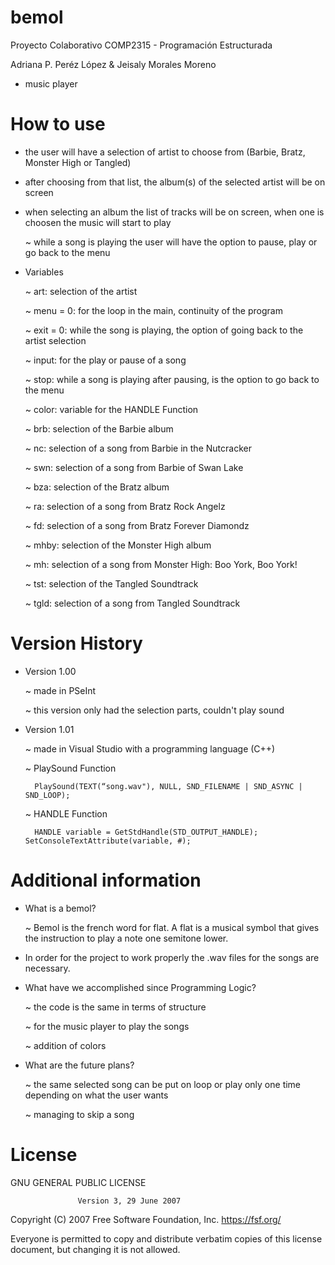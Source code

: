 # bemol
Proyecto Colaborativo COMP2315 - Programación Estructurada

Adriana P. Peréz López & Jeisaly Morales Moreno
  - music player
# How to use
- the user will have a selection of artist to choose from (Barbie, Bratz, Monster High or Tangled)
- after choosing from that list, the album(s) of the selected artist will be on screen
- when selecting an album the list of tracks will be on screen, when one is choosen the music will start to play

  ~ while a song is playing the user will have the option to pause, play or go back to the menu
  
- Variables

  ~ art: selection of the artist

  ~ menu = 0: for the loop in the main, continuity of the program

  ~ exit = 0: while the song is playing, the option of going back to the artist selection

  ~ input: for the play or pause of a song
  
  ~ stop: while a song is playing after pausing, is the option to go back to the menu

  ~ color: variable for the HANDLE Function

  ~ brb: selection of the Barbie album

  ~ nc: selection of a song from Barbie in the Nutcracker

  ~ swn: selection of a song from Barbie of Swan Lake

  ~ bza: selection of the Bratz album

  ~ ra: selection of a song from Bratz Rock Angelz

  ~ fd: selection of a song from Bratz Forever Diamondz

  ~ mhby: selection of the Monster High album

  ~ mh: selection of a song from Monster High: Boo York, Boo York!

  ~ tst: selection of the Tangled Soundtrack

  ~ tgld: selection of a song from Tangled Soundtrack

# Version History
- Version 1.00

  ~ made in PSeInt

  ~ this version only had the selection parts, couldn't play sound
- Version 1.01
  
  ~ made in Visual Studio with a programming language (C++)
  
  ~ PlaySound Function

        PlaySound(TEXT(“song.wav"), NULL, SND_FILENAME | SND_ASYNC | SND_LOOP);

  ~ HANDLE Function

        HANDLE variable = GetStdHandle(STD_OUTPUT_HANDLE); SetConsoleTextAttribute(variable, #);
# Additional information
  - What is a bemol?
    
    ~ Bemol is the french word for flat. A flat is a musical symbol that gives the instruction to play a note one semitone lower.
  - In order for the project to work properly the .wav files for the songs are necessary.
  - What have we accomplished since Programming Logic?
    
    ~ the code is the same in terms of structure
    
    ~ for the music player to play the songs

    ~ addition of colors
  - What are the future plans?
    
    ~ the same selected song can be put on loop or play only one time depending on what the user wants
    
    ~ managing to skip a song

# License
GNU GENERAL PUBLIC LICENSE

                   Version 3, 29 June 2007
                   
Copyright (C) 2007 Free Software Foundation, Inc. <https://fsf.org/>

Everyone is permitted to copy and distribute verbatim copies of this license document, but changing it is not allowed.
